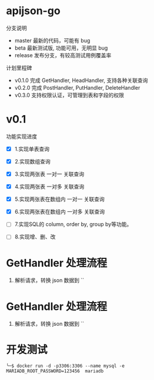 # apijson-go

分支说明
- master 最新的代码，可能有 bug
- beta 最新测试版, 功能可用，无明显 bug
- release 发布分支，有较高测试用例覆盖率

计划里程碑
- v0.1.0 完成 GetHandler, HeadHandler, 支持各种关联查询
- v0.2.0 完成 PostHandler, PutHandler, DeleteHandler
- v0.3.0 支持权限认证，可管理到表和字段的权限

# v0.1
功能实现进度
- [x] 1.实现单表查询
- [x] 2.实现数组查询
- [x] 3.实现两张表 一对一 关联查询
- [x] 4.实现两张表 一对多 关联查询
- [x] 5.实现两张表在数组内 一对一 关联查询
- [x] 6.实现两张表在数组内 一对多 关联查询
- [ ] 7.实现SQL的 column, order by, group by等功能。
- [ ] 8.实现增、删、改


# GetHandler 处理流程

1. 解析请求，转换 json 数据到 ``


# GetHandler 处理流程

1. 解析请求，转换 json 数据到 ``

# 开发测试
```shell
╰─$ docker run -d -p3306:3306 --name mysql -e MARIADB_ROOT_PASSWORD=123456  mariadb
```